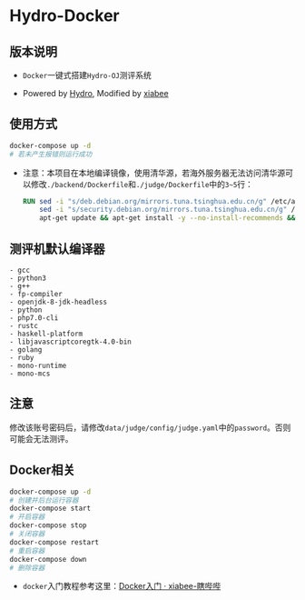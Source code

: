 # Hydro-Docker

## 版本说明

* `Docker`一键式搭建`Hydro-OJ`测评系统

* Powered by [Hydro](https://github.com/hydro-dev/Hydro), Modified by [xiabee](https://github.com/xiabee/Hydro-Docker)

### 

## 使用方式

```bash
docker-compose up -d
# 若未产生报错则运行成功
```

* 注意：本项目在本地编译镜像，使用清华源，若海外服务器无法访问清华源可以修改`./backend/Dockerfile`和`./judge/Dockerfile`中的`3~5`行：
  
  ```dockerfile
  RUN sed -i "s/deb.debian.org/mirrors.tuna.tsinghua.edu.cn/g" /etc/apt/sources.list && \
      sed -i "s/security.debian.org/mirrors.tuna.tsinghua.edu.cn/g" /etc/apt/sources.list && \
      apt-get update && apt-get install -y --no-install-recommends && apt upgrade -y
  ```

## 测评机默认编译器

```-
- gcc
- python3
- g++
- fp-compiler
- openjdk-8-jdk-headless
- python
- php7.0-cli
- rustc
- haskell-platform
- libjavascriptcoregtk-4.0-bin
- golang
- ruby
- mono-runtime
- mono-mcs
```

## 注意

修改该账号密码后，请修改`data/judge/config/judge.yaml`中的`password`。否则可能会无法测评。

## Docker相关

```bash
docker-compose up -d
# 创建并后台运行容器
docker-compose start
# 开启容器
docker-compose stop
# 关闭容器
docker-compose restart
# 重启容器
docker-compose down
# 删除容器
```

* `docker`入门教程参考这里：[Docker入门 · xiabee-瞎哔哔](https://blog.xiabee.cn/posts/docker-pupy/)
